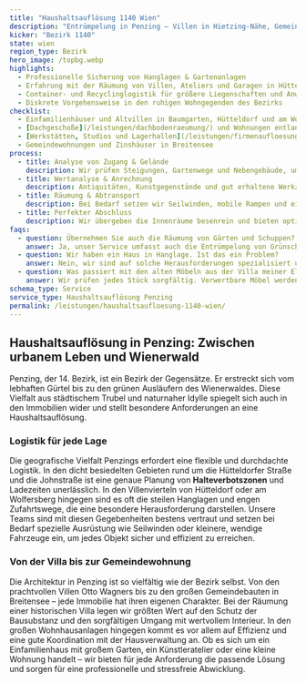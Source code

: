 ```yaml
---
title: "Haushaltsauflösung 1140 Wien"
description: "Entrümpelung in Penzing – Villen in Hietzing-Nähe, Gemeindebauten in Breitensee und Gewerbeobjekte bis Auhof."
kicker: "Bezirk 1140"
state: wien
region_type: Bezirk
hero_image: /topbg.webp
highlights:
  - Professionelle Sicherung von Hanglagen & Gartenanlagen
  - Erfahrung mit der Räumung von Villen, Ateliers und Garagen in Hütteldorf
  - Container- und Recyclinglogistik für größere Liegenschaften und Anwesen
  - Diskrete Vorgehensweise in den ruhigen Wohngegenden des Bezirks
checklist:
  - Einfamilienhäuser und Altvillen in Baumgarten, Hütteldorf und am Wolfersberg
  - [Dachgeschoße](/leistungen/dachbodenraeumung/) und Wohnungen entlang der Linzer Straße und Johnstraße
  - [Werkstätten, Studios und Lagerhallen](/leistungen/firmenaufloesung/) beim Technologiestandort Auhof
  - Gemeindewohnungen und Zinshäuser in Breitensee
process:
  - title: Analyse von Zugang & Gelände
    description: Wir prüfen Steigungen, Gartenwege und Nebengebäude, um eine sichere und effiziente Räumung zu gewährleisten.
  - title: Wertanalyse & Anrechnung
    description: Antiquitäten, Kunstgegenstände und gut erhaltene Werkzeuge werden von unseren Experten bewertet und auf den Preis angerechnet.
  - title: Räumung & Abtransport
    description: Bei Bedarf setzen wir Seilwinden, mobile Rampen und einen Containerdienst ein, um auch schwierige Lagen zu meistern.
  - title: Perfekter Abschluss
    description: Wir übergeben die Innenräume besenrein und bieten optional eine grobe Gartenpflege für einen gepflegten Gesamteindruck.
faqs:
  - question: Übernehmen Sie auch die Räumung von Gärten und Schuppen?
    answer: Ja, unser Service umfasst auch die Entrümpelung von Grünschnitt, Geräteschuppen, Pools und Gartenmöbeln.
  - question: Wir haben ein Haus in Hanglage. Ist das ein Problem?
    answer: Nein, wir sind auf solche Herausforderungen spezialisiert und setzen bei Bedarf spezielle Ausrüstung wie Seilwinden ein, um die Sicherheit zu gewährleisten.
  - question: Was passiert mit den alten Möbeln aus der Villa meiner Eltern?
    answer: Wir prüfen jedes Stück sorgfältig. Verwertbare Möbel werden Ihnen angerechnet, gut erhaltene Stücke spenden wir auf Wunsch, und den Rest entsorgen wir fachgerecht.
schema_type: Service
service_type: Haushaltsauflösung Penzing
permalink: /leistungen/haushaltsaufloesung-1140-wien/
---
```


## Haushaltsauflösung in Penzing: Zwischen urbanem Leben und Wienerwald

Penzing, der 14. Bezirk, ist ein Bezirk der Gegensätze. Er erstreckt sich vom lebhaften Gürtel bis zu den grünen Ausläufern des Wienerwaldes. Diese Vielfalt aus städtischem Trubel und naturnaher Idylle spiegelt sich auch in den Immobilien wider und stellt besondere Anforderungen an eine Haushaltsauflösung.

### Logistik für jede Lage

Die geografische Vielfalt Penzings erfordert eine flexible und durchdachte Logistik. In den dicht besiedelten Gebieten rund um die Hütteldorfer Straße und die Johnstraße ist eine genaue Planung von **Halteverbotszonen** und Ladezeiten unerlässlich. In den Villenvierteln von Hütteldorf oder am Wolfersberg hingegen sind es oft die steilen Hanglagen und engen Zufahrtswege, die eine besondere Herausforderung darstellen. Unsere Teams sind mit diesen Gegebenheiten bestens vertraut und setzen bei Bedarf spezielle Ausrüstung wie Seilwinden oder kleinere, wendige Fahrzeuge ein, um jedes Objekt sicher und effizient zu erreichen.

### Von der Villa bis zur Gemeindewohnung

Die Architektur in Penzing ist so vielfältig wie der Bezirk selbst. Von den prachtvollen Villen Otto Wagners bis zu den großen Gemeindebauten in Breitensee – jede Immobilie hat ihren eigenen Charakter. Bei der Räumung einer historischen Villa legen wir größten Wert auf den Schutz der Bausubstanz und den sorgfältigen Umgang mit wertvollem Interieur. In den großen Wohnhausanlagen hingegen kommt es vor allem auf Effizienz und eine gute Koordination mit der Hausverwaltung an. Ob es sich um ein Einfamilienhaus mit großem Garten, ein Künstleratelier oder eine kleine Wohnung handelt – wir bieten für jede Anforderung die passende Lösung und sorgen für eine professionelle und stressfreie Abwicklung.
